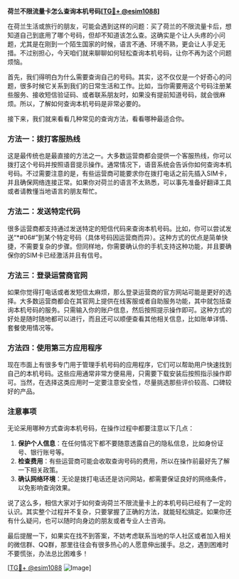**荷兰不限流量卡怎么查询本机号码[[TG💪+ @esim1088](https://t.me/s/esim1088)]**

在荷兰生活或旅行的朋友，可能会遇到这样的问题：买了荷兰的不限流量卡后，想知道自己到底用了哪个号码，但却不知道该怎么查。这确实是个让人头疼的小问题，尤其是在刚到一个陌生国家的时候，语言不通、环境不熟，更会让人手足无措。不过别担心，今天咱们就来聊聊如何轻松查询本机号码，让你不再为这个问题烦恼。

首先，我们得明白为什么需要查询自己的号码。其实，这不仅仅是一个好奇心的问题，很多时候它关系到我们的日常生活和工作。比如，当你需要用这个号码注册某些服务、接收短信验证码、或者联系朋友时，如果没有提前知道号码，就会很麻烦。所以，了解如何查询本机号码是非常必要的。

接下来，我们就来看看几种常见的查询方法，看看哪种最适合你。

### 方法一：拨打客服热线

这是最传统也是最直接的方法之一。大多数运营商都会提供一个客服热线，你可以拨打这个号码并按照语音提示操作。通常情况下，语音系统会告诉你如何查询本机号码。不过需要注意的是，有些运营商可能要求你在拨打电话之前先插入SIM卡，并且确保网络连接正常。如果你对荷兰的语言不太熟悉，可以事先准备好翻译工具或者请教懂当地语言的朋友帮忙。

### 方法二：发送特定代码

很多运营商都支持通过发送特定的短信代码来查询本机号码。比如，你可以尝试发送“*#06#”到某个特定号码（具体号码因运营商而异）。这种方式的优点是简单快捷，不需要复杂的步骤。但同样地，你需要确认你的手机支持这种功能，并且要确保你的SIM卡已经激活并且有信号。

### 方法三：登录运营商官网

如果你觉得打电话或者发短信太麻烦，那么登录运营商的官方网站可能是更好的选择。大多数运营商都会在其官网上提供在线客服或者自助服务功能，其中就包括查询本机号码的服务。只需输入你的账户信息，然后按照提示操作即可。这种方式的好处是随时随地都可以进行，而且还可以顺便查看其他相关信息，比如账单详情、套餐使用情况等。

### 方法四：使用第三方应用程序

现在市面上有很多专门用于管理手机号码的应用程序，它们可以帮助用户快速找到自己的本机号码。这些应用通常非常方便易用，只需要下载安装后按照指示操作即可。当然，在选择这类应用时一定要注意安全性，尽量挑选那些评价较高、口碑较好的产品。

### 注意事项

无论采用哪种方式查询本机号码，在操作过程中都要注意以下几点：

1. **保护个人信息**：在任何情况下都不要随意透露自己的隐私信息，比如身份证号、银行账号等。
2. **检查费用**：有些运营商可能会收取查询号码的费用，所以在操作前最好先了解一下相关政策。
3. **确认网络环境**：无论是拨打电话还是访问网站，都需要保证良好的网络条件，以免影响查询效果。

说了这么多，相信大家对于如何查询荷兰不限流量卡上的本机号码已经有了一定的认识。其实整个过程并不复杂，只要掌握了正确的方法，就能轻松搞定。如果你还有什么疑问，也可以随时向身边的朋友或者专业人士咨询。

最后提醒一下，如果实在找不到答案，不妨考虑联系当地的华人社区或者加入相关的微信群、QQ群，那里往往会有很多热心的人愿意伸出援手。总之，遇到困难时不要慌张，办法总比困难多！

[[TG💪+ @esim1088](https://t.me/s/esim1088) ![Image](https://i.postimg.cc/4NQfJmqS/Snipaste-2025-05-13-00-14-12.png)]